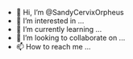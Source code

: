 - 👋 Hi, I’m @SandyCervixOrpheus
- 👀 I’m interested in ...
- 🌱 I’m currently learning ...
- 💞️ I’m looking to collaborate on ...
- 📫 How to reach me ...

<!---
SandyCervixOrpheus/SandyCervixOrpheus is a ✨ special ✨ repository because its `README.md` (this file) appears on your GitHub profile.
You can click the Preview link to take a look at your changes.
--->
